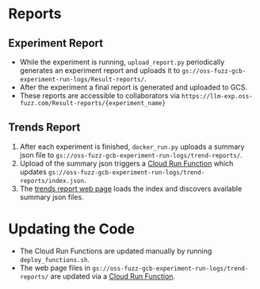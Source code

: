 # Reports

## Experiment Report

*  While the experiment is running, `upload_report.py` periodically generates
   an experiment report and uploads it to
   `gs://oss-fuzz-gcb-experiment-run-logs/Result-reports/`.
*  After the experiment a final report is generated and uploaded to GCS.
*  These reports are accessible to collaborators via
   `https://llm-exp.oss-fuzz.com/Result-reports/{experiment_name}`

## Trends Report

1. After each experiment is finished, `docker_run.py` uploads a summary json
   file to `gs://oss-fuzz-gcb-experiment-run-logs/trend-reports/`.
2. Upload of the summary json triggers a
   [Cloud Run Function](https://pantheon.corp.google.com/functions/details/us-central1/llm-trends-report-index?env=gen1&project=oss-fuzz)
   which updates
   `gs://oss-fuzz-gcb-experiment-run-logs/trend-reports/index.json`.
3. The
   [trends report web page](https://llm-exp.oss-fuzz.com/trend-reports/index.html)
   loads the index and discovers available summary json files.

# Updating the Code

*  The Cloud Run Functions are updated manually by running
   `deploy_functions.sh`.
*  The web page files in `gs://oss-fuzz-gcb-experiment-run-logs/trend-reports/`
   are updated via a
   [Cloud Run Function](https://pantheon.corp.google.com/functions/details/us-central1/llm-trends-report-web?env=gen1&project=oss-fuzz).

